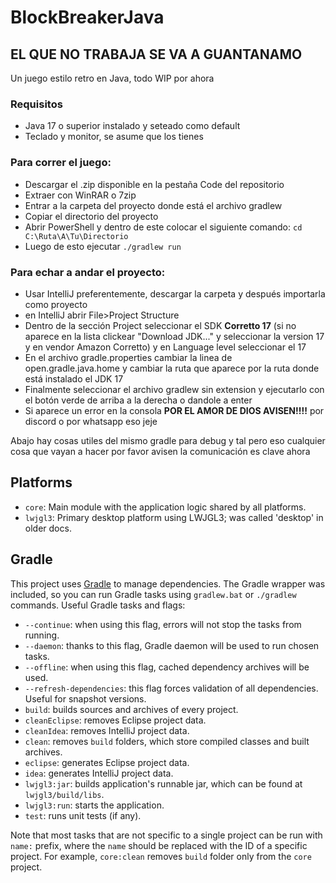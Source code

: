 # BlockBreakerJava
## EL QUE NO TRABAJA SE VA A GUANTANAMO

Un juego estilo retro en Java, todo WIP por ahora

### Requisitos

- Java 17 o superior instalado y seteado como default
- Teclado y monitor, se asume que los tienes

### Para correr el juego:

- Descargar el .zip disponible en la pestaña Code del repositorio
- Extraer con WinRAR o 7zip
- Entrar a la carpeta del proyecto donde está el archivo gradlew
- Copiar el directorio del proyecto
- Abrir PowerShell y dentro de este colocar el siguiente comando: `cd C:\Ruta\A\Tu\Directorio`
- Luego de esto ejecutar `./gradlew run`

### Para echar a andar el proyecto:

- Usar IntelliJ preferentemente, descargar la carpeta y después importarla como proyecto
- en IntelliJ abrir File>Project Structure
- Dentro de la sección Project seleccionar el SDK **Corretto 17** (si no aparece en la lista clickear "Download JDK..." y seleccionar la version 17 y en vendor Amazon Corretto) y en Language level seleccionar el 17
- En el archivo gradle.properties cambiar la linea de open.gradle.java.home y cambiar la ruta que aparece por la ruta donde está instalado el JDK 17 
- Finalmente seleccionar el archivo gradlew sin extension y ejecutarlo con el botón verde de arriba a la derecha o dandole a enter
- Si aparece un error en la consola **POR EL AMOR DE DIOS AVISEN!!!!** por discord o por whatsapp eso jeje

Abajo hay cosas utiles del mismo gradle para debug y tal pero eso cualquier cosa que vayan a hacer por favor avisen la comunicación es clave ahora
 
## Platforms

- `core`: Main module with the application logic shared by all platforms.
- `lwjgl3`: Primary desktop platform using LWJGL3; was called 'desktop' in older docs.

## Gradle

This project uses [Gradle](https://gradle.org/) to manage dependencies.
The Gradle wrapper was included, so you can run Gradle tasks using `gradlew.bat` or `./gradlew` commands.
Useful Gradle tasks and flags:

- `--continue`: when using this flag, errors will not stop the tasks from running.
- `--daemon`: thanks to this flag, Gradle daemon will be used to run chosen tasks.
- `--offline`: when using this flag, cached dependency archives will be used.
- `--refresh-dependencies`: this flag forces validation of all dependencies. Useful for snapshot versions.
- `build`: builds sources and archives of every project.
- `cleanEclipse`: removes Eclipse project data.
- `cleanIdea`: removes IntelliJ project data.
- `clean`: removes `build` folders, which store compiled classes and built archives.
- `eclipse`: generates Eclipse project data.
- `idea`: generates IntelliJ project data.
- `lwjgl3:jar`: builds application's runnable jar, which can be found at `lwjgl3/build/libs`.
- `lwjgl3:run`: starts the application.
- `test`: runs unit tests (if any).

Note that most tasks that are not specific to a single project can be run with `name:` prefix, where the `name` should be replaced with the ID of a specific project.
For example, `core:clean` removes `build` folder only from the `core` project.
